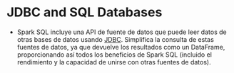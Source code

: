 # JDBC and SQL Databases

* Spark SQL incluye una API de fuente de datos que puede leer datos de otras bases de datos
  usando [JDBC](https://spark.apache.org/docs/latest/sql-data-sources-jdbc.html). Simplifica la consulta de estas
  fuentes de datos, ya que devuelve los resultados como un DataFrame, proporcionando así todos los beneficios de Spark
  SQL (incluido el rendimiento y la capacidad de unirse con otras fuentes de datos).